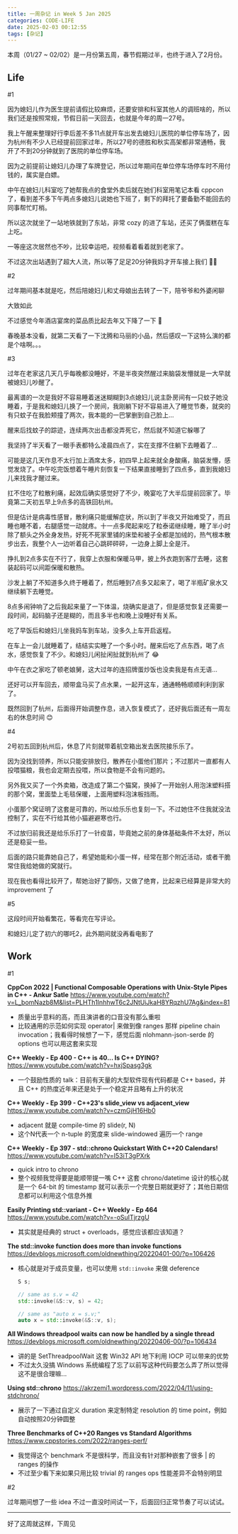 ```yaml
---
title: 一周杂记 in Week 5 Jan 2025
categories: CODE-LIFE
date: 2025-02-03 00:12:55
tags: [杂记]
---
```

本周（01/27 ~ 02/02）是一月份第五周，春节假期过半，也终于进入了2月份。

## Life

\#1

因为媳妇儿作为医生提前请假比较麻烦，还要安排和科室其他人的调班啥的，所以我们还是按照常规，节假日前一天回去，也就是今年的周一27号。

我上午醒来整理好行李后差不多11点就开车出发去媳妇儿医院的单位停车场了，因为杭州有不少人已经提前回家过年，所以27号的德胜和秋实高架都非常通畅，我开了不到20分钟就到了医院的单位停车场。

因为之前提前让媳妇儿办理了车牌登记，所以过年期间在单位停车场停车时不用付钱的，属实是白嫖。

中午在媳妇儿科室吃了她帮我点的食堂外卖后就在她们科室用笔记本看 cppcon 了，看到差不多下午两点多媳妇儿说她也下班了，剩下的拜托了要备勤不能回去的同事帮忙盯梢。

所以这次就坐了一站地铁就到了东站，非常 cozy 的进了车站，还买了俩蛋糕在车上吃。

一等座这次居然也不吵，比较幸运吧，视频看着看着就到老家了。

不过这次出站遇到了超大人流，所以等了足足20分钟我妈才开车接上我们 🤷‍♂️

\#2

过年期间基本就是吃，然后陪媳妇儿和丈母娘出去转了一下，陪爷爷和外婆闲聊

大致如此

不过感觉今年酒店宴席的菜品质比起去年又下降了一下 🤔

春晚基本没看，就第二天看了一下沈腾和马丽的小品，然后感叹一下这特么演的都是个啥啊。。。

\#3

过年在老家这几天几乎每晚都没睡好，不是半夜突然醒过来脑袋发懵就是一大早就被媳妇儿吵醒了。

最离谱的一次是我好不容易睡着迷迷糊糊到3点媳妇儿说主卧房间有一只蚊子她没睡着，于是我和媳妇儿换了一个房间，我刚躺下好不容易进入了睡觉节奏，就突的有只蚊子在我脸颊撞了两次，我本能的一巴掌删到自己脸上...

醒来后找蚊子的踪迹，连续两次出击都没弄死它，然后就不知道它躲哪了

我坚持了半天看了一眼手表都特么凌晨四点了，实在支撑不住躺下去睡着了...

可能是这几天作息不太行加上酒席太多，初四早上起来就全身酸痛，脑袋发懵，感觉发烧了。中午吃完饭想着午睡片刻恢复一下结果直接睡到了四点多，直到我媳妇儿来找我才醒过来。

扛不住吃了粒散利痛，起效后确实感觉好了不少，晚宴吃了大半后提前回家了。毕竟第二天初五早上9点多的高铁回杭州。

但是估计是病毒性感冒，散利痛只能缓解症状，所以到了半夜又开始难受了，而且睡也睡不着，右腿感觉一动就疼。十一点多爬起来吃了粒泰诺继续睡，睡了半小时除了额头之外全身发热，好死不死家里铺的床垫和被子全都是加绒的，热气根本散步出去，我整个人一边听着自己心跳砰砰砰，一边身上脚上全是汗。

挣扎到2点多实在不行了，我穿上衣服和保暖马甲，披上外衣跑到客厅去睡，这套装起码可以间距保暖和散热。

沙发上躺了不知道多久终于睡着了，然后睡到7点多又起来了，喝了半瓶矿泉水又继续躺下去睡觉。

8点多闹钟响了之后我起来量了一下体温，烧确实是退了，但是感觉恢复还需要一段时间，起码脑子还是糊的，而且多半也和晚上没睡好有关系。

吃了早饭后和媳妇儿坐我妈车到车站，没多久上车开启返程。

在车上一会儿就睡着了，结结实实睡了一个多小时。醒来后吃了点东西，喝了点水，感觉恢复了不少。和媳妇儿闲扯闲扯就到杭州了 😂

中午在衣之家吃了顿老娘舅，这大过年的连招牌蛋炒饭也没卖我是有点无语...

还好可以开车回去，顺带盒马买了点水果，一起开这车，通通畅畅顺顺利利到家了。

既然回到了杭州，后面得开始调整作息，进入恢复模式了，还好我后面还有一周左右的休息时间 😊

\#4

2号初五回到杭州后，休息了片刻就带着航空箱出发去医院接乐乐了。

因为没找到领养，所以只能安排放归，散养在小蛋他们那片；不过那片一直都有人投喂猫粮，我也会定期去投喂，所以食物是不会有问题的。

另外我又买了一个外卖箱，改造成了第二个猫窝，换掉了一开始别人用泡沫塑料搭的那个窝，里面垫上毛毯保暖，上面用塑料泡沫板挡雨。

小蛋那个窝证明了这套是可靠的，所以给乐乐也复刻一下。不过她住不住我就没法控制了，实在不行给其他小猫避避寒也行。

不过放归前我还是给乐乐打了一针疫苗，毕竟她之前的身体基础条件不太好，所以还是稳妥一些。

后面的路只能靠她自己了，希望她能和小蛋一样，经常在那个附近活动，或者干脆常住我给她做的窝就行。

现在我也看得比较开了，帮她治好了脚伤，又做了绝育，比起来已经算是非常大的 improvement 了

\#5

这段时间开始看繁花，等看完在写评论。

和媳妇儿定了初六的哪吒2，此外期间就没再看电影了

## Work

\#1

**CppCon 2022 | Functional Composable Operations with Unix-Style Pipes in C++ - Ankur Satle** https://www.youtube.com/watch?v=L_bomNazb8M&list=PLHTh1InhhwT6c2JNtUiJkaH8YRqzhU7Ag&index=81

- 质量出乎意料的高，而且演讲者的口音没有那么重啦
- 比较通用的示范如何实现 operator| 来做到像 ranges 那样 pipeline chain invocation；我看得时候想了一下，感觉后面 nlohmann-json-serde 的 options 也可以用这套来实现

**C++ Weekly - Ep 400 - C++ is 40... Is C++ DYING?** https://www.youtube.com/watch?v=hxjSpasg3gk

- 一个鼓励性质的 talk：目前有天量的大型软件现有代码都是 C++ based，并且 C++ 的热度近年来还是处于一个稳定并且略有上升的状况

**C++ Weekly - Ep 399 - C++23's slide_view vs adjacent_view** https://www.youtube.com/watch?v=czmGjH16Hb0

- adjacent<N> 就是 compile-time 的 slide(r, N)
- 这个N代表一个 n-tuple 的宽度来 slide-windowed 遍历一个 range

**C++ Weekly - Ep 397 - std::chrono Quickstart With C++20 Calendars!** https://www.youtube.com/watch?v=I53iT3gPXrk

- quick intro to chrono
- 整个视频我觉得要是能顺带提一嘴 C++ 这套 chrono/datetime 设计的核心就是一个 64-bit 的 timestamp 就可以表示一个完整日期就更好了；其他日期信息都可以利用这个信息外推

**Easily Printing std::variant - C++ Weekly - Ep 464** https://www.youtube.com/watch?v=-oSuITjrzgU

- 其实就是经典的 struct + overloads，感觉应该都应该知道？

**The std::invoke function does more than invoke functions** https://devblogs.microsoft.com/oldnewthing/20220401-00/?p=106426

- 核心就是对于成员变量，也可以使用 `std::invoke` 来做 deference

    ```cpp
    S s;

    // same as s.v = 42
    std::invoke(&S::v, s) = 42;

    // same as "auto x = s.v;"
    auto x = std::invoke(&S::v, s);
    ```


**All Windows threadpool waits can now be handled by a single thread** https://devblogs.microsoft.com/oldnewthing/20220406-00/?p=106434

- 讲的是 SetThreadpoolWait 这套 Win32 API 地下利用 IOCP 可以带来的优势
- 不过太久没搞 Windows 系统编程了忘了以前写这种代码要怎么弄了所以觉得这不是很合理嘛…

**Using std::chrono** https://akrzemi1.wordpress.com/2022/04/11/using-stdchrono/

- 展示了一下通过自定义 duration 来定制特定 resolution 的 time point，例如自动按照20分钟圆整

**Three Benchmarks of C++20 Ranges vs Standard Algorithms** https://www.cppstories.com/2022/ranges-perf/

- 我觉得这个 benchmark 不是很科学，而且没有针对那种嵌套了很多 | 的 ranges 的操作
- 不过至少看下来如果只用比较 trivial 的 ranges ops 性能差异不会特别明显

\#2

过年期间想了一些 idea 不过一直没时间试一下，后面回归正常节奏了可以试试。

---

好了这周就这样，下周见
